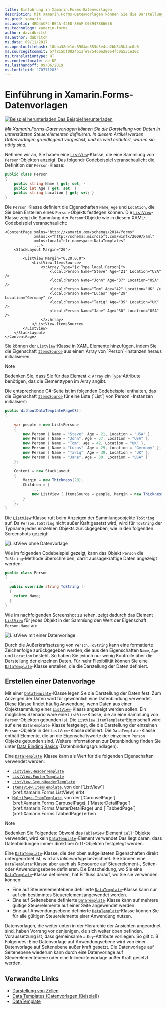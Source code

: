 ```yaml
---
title: Einführung in Xamarin.Forms-Datenvorlagen
description: Mit Xamarin.Forms-Datenvorlagen können Sie die Darstellung von Daten in unterstützten Steuerelementen definieren. In diesem Artikel werden Datenvorlagen grundlegend vorgestellt, und es wird erläutert, warum sie nötig sind.
ms.prod: xamarin
ms.assetid: 4ED4ACF4-BE4A-44ED-8EAF-C03947B8663B
ms.technology: xamarin-forms
author: davidbritch
ms.author: dabritch
ms.date: 09/11/2017
ms.openlocfilehash: 10bba38de1dc8908ad853d5e4ca2bb845b4ac8c6
ms.sourcegitcommit: 57f815bf0024b1afe9754c0e28054fc0a53ce302
ms.translationtype: HT
ms.contentlocale: de-DE
ms.lasthandoff: 09/06/2019
ms.locfileid: "70771283"
---
```

# <a name="introduction-to-xamarinforms-data-templates"></a>Einführung in Xamarin.Forms-Datenvorlagen

[![Beispiel herunterladen](~/media/shared/download.png) Das Beispiel herunterladen](https://docs.microsoft.com/samples/xamarin/xamarin-forms-samples/templates-datatemplates)

_Mit Xamarin.Forms-Datenvorlagen können Sie die Darstellung von Daten in unterstützten Steuerelementen definieren. In diesem Artikel werden Datenvorlagen grundlegend vorgestellt, und es wird erläutert, warum sie nötig sind._

Nehmen wir an, Sie haben eine [`ListView`](xref:Xamarin.Forms.ListView)-Klasse, die eine Sammlung von `Person`-Objekten anzeigt. Das folgende Codebeispiel veranschaulicht die Definition der `Person`-Klasse:

```csharp
public class Person
{
    public string Name { get; set; }
    public int Age { get; set; }
    public string Location { get; set; }
}
```

Die `Person`-Klasse definiert die Eigenschaften `Name`, `Age` und `Location`, die Sie beim Erstellen eines `Person`-Objekts festlegen können. Die [`ListView`](xref:Xamarin.Forms.ListView)-Klasse zeigt die Sammlung der `Person`-Objekte wie in diesem XAML-Codebeispiel veranschaulicht:

```xaml
<ContentPage xmlns="http://xamarin.com/schemas/2014/forms"
             xmlns:x="http://schemas.microsoft.com/winfx/2009/xaml"
             xmlns:local="clr-namespace:DataTemplates"
             ...>
    <StackLayout Margin="20">
        ...
        <ListView Margin="0,20,0,0">
            <ListView.ItemsSource>
                <x:Array Type="{x:Type local:Person}">
                    <local:Person Name="Steve" Age="21" Location="USA" />
                    <local:Person Name="John" Age="37" Location="USA" />
                    <local:Person Name="Tom" Age="42" Location="UK" />
                    <local:Person Name="Lucas" Age="29" Location="Germany" />
                    <local:Person Name="Tariq" Age="39" Location="UK" />
                    <local:Person Name="Jane" Age="30" Location="USA" />
                </x:Array>
            </ListView.ItemsSource>
        </ListView>
    </StackLayout>
</ContentPage>
```

Sie können der [`ListView`](xref:Xamarin.Forms.ListView)-Klasse in XAML Elemente hinzufügen, indem Sie die Eigenschaft [`ItemsSource`](xref:Xamarin.Forms.ItemsView`1.ItemsSource) aus einem Array von `Person`-Instanzen heraus initialisieren.

> [!NOTE]
> Bedenken Sie, dass Sie für das Element `x:Array` ein `Type`-Attribute benötigen, das die Elementtypen im Array angibt.

Die entsprechende C#-Seite ist im folgenden Codebeispiel enthalten, das die Eigenschaft [`ItemsSource`](xref:Xamarin.Forms.ItemsView`1.ItemsSource) für eine Liste (`List`) von`Person`-Instanzen initialisiert:

```csharp
public WithoutDataTemplatePageCS()
{
    ...
    var people = new List<Person>
    {
        new Person { Name = "Steve", Age = 21, Location = "USA" },
        new Person { Name = "John", Age = 37, Location = "USA" },
        new Person { Name = "Tom", Age = 42, Location = "UK" },
        new Person { Name = "Lucas", Age = 29, Location = "Germany" },
        new Person { Name = "Tariq", Age = 39, Location = "UK" },
        new Person { Name = "Jane", Age = 30, Location = "USA" }
    };

    Content = new StackLayout
    {
        Margin = new Thickness(20),
        Children = {
            ...
            new ListView { ItemsSource = people, Margin = new Thickness(0, 20, 0, 0) }
        }
    };
}
```

Die [`ListView`](xref:Xamarin.Forms.ListView)-Klasse ruft beim Anzeigen der Sammlungsobjekte `ToString` auf. Da `Person.ToString` nicht außer Kraft gesetzt wird, wird für `ToString` der Typname jedes einzelnen Objekts zurückgegeben, wie in den folgenden Screenshots gezeigt:

![](introduction-images/no-data-template.png "ListView ohne Datenvorlage")

Wie im folgenden Codebeispiel gezeigt, kann das Objekt `Person` die `ToString`-Methode überschreiben, damit aussagekräftige Daten angezeigt werden:

```csharp
public class Person
{
  ...
  public override string ToString ()
  {
    return Name;
  }
}
```

Wie im nachfolgenden Screenshot zu sehen, zeigt dadurch das Element [`ListView`](xref:Xamarin.Forms.ListView) für jedes Objekt in der Sammlung den Wert der Eigenschaft `Person.Name` an:

![](introduction-images/override-tostring.png "ListView mit einer Datenvorlage")

Durch die Außerkraftsetzung von `Person.ToString` kann eine formatierte Zeichenfolge zurückgegeben werden, die aus den Eigenschaften `Name`, `Age` und `Location` besteht. So haben Sie jedoch nur wenig Kontrolle über die Darstellung der einzelnen Daten. Für mehr Flexibilität können Sie eine [`DataTemplate`](xref:Xamarin.Forms.DataTemplate)-Klasse erstellen, die die Darstellung der Daten definiert.

## <a name="creating-a-datatemplate"></a>Erstellen einer Datenvorlage

Mit einer [`DataTemplate`](xref:Xamarin.Forms.DataTemplate)-Klasse legen Sie die Darstellung der Daten fest. Zum Anzeigen der Daten wird für gewöhnlich eine Datenbindung verwendet. Diese Klasse findet häufig Anwendung, wenn Daten aus einer Objektsammlung einer [`ListView`](xref:Xamarin.Forms.ListView)-Klasse angezeigt werden sollen. Ein mögliches Szenario wäre eine `ListView`-Klasse, die an eine Sammlung von `Person`-Objekten gebunden ist. Die `ListView.ItemTemplate`-Eigenschaft wird auf eine `DataTemplate`-Klasse festgelegt, die die Darstellung der einzelnen `Person`-Objekte in der `ListView`-Klasse definiert. Die `DataTemplate`-Klasse enthält Elemente, die an die Eigenschaftswerte der einzelnen `Person` Objekte gebunden sind. Weitere Informationen zur Datenbindung finden Sie unter [Data Binding Basics](~/xamarin-forms/xaml/xaml-basics/data-binding-basics.md) (Datenbindungsgrundlagen).

Eine [`DataTemplate`](xref:Xamarin.Forms.DataTemplate)-Klasse kann als Wert für die folgenden Eigenschaften verwendet werden:

- [`ListView.HeaderTemplate`](xref:Xamarin.Forms.ListView.HeaderTemplate)
- [`ListView.FooterTemplate`](xref:Xamarin.Forms.ListView.FooterTemplate)
- [`ListView.GroupHeaderTemplate`](xref:Xamarin.Forms.ListView.GroupHeaderTemplate)
- [`ItemsView.ItemTemplate`](xref:Xamarin.Forms.ItemsView`1), von der [`ListView`](xref:Xamarin.Forms.ListView) erbt
- [`MultiPage.ItemTemplate`](xref:Xamarin.Forms.MultiPage`1), von der [`CarouselPage`](xref:Xamarin.Forms.CarouselPage), [`MasterDetailPage`](xref:Xamarin.Forms.MasterDetailPage) und [`TabbedPage`](xref:Xamarin.Forms.TabbedPage) erben

> [!NOTE]
> Bedenken Sie Folgendes: Obwohl das [`TableView`](xref:Xamarin.Forms.TableView)-Element [`Cell`](xref:Xamarin.Forms.Cell)-Objekte verwendet, wird kein [`DataTemplate`](xref:Xamarin.Forms.DataTemplate)-Element verwendet Das liegt daran, dass Datenbindungen immer direkt bei `Cell`-Objekten festgelegt werden.

Eine [`DataTemplate`](xref:Xamarin.Forms.DataTemplate)-Klasse, die den oben aufgelisteten Eigenschaften direkt untergeordnet ist, wird als *Inlinevorlage* bezeichnet. Sie können eine `DataTemplate`-Klasse aber auch als Ressource auf Steuerelement-, Seiten- oder Anwendungsebene definieren. Die Entscheidung, wo Sie eine [`DataTemplate`](xref:Xamarin.Forms.DataTemplate)-Klasse definieren, hat Einfluss darauf, wo Sie sie verwenden können:

- Eine auf Steuerelementebene definierte [`DataTemplate`](xref:Xamarin.Forms.DataTemplate)-Klasse kann nur auf ein bestimmtes Steuerelement angewendet werden.
- Eine auf Seitenebene definierte [`DataTemplate`](xref:Xamarin.Forms.DataTemplate)-Klasse kann auf mehrere gültige Steuerelemente auf einer Seite angewendet werden.
- Eine auf Anwendungsebene definierte [`DataTemplate`](xref:Xamarin.Forms.DataTemplate)-Klasse können Sie für alle gültigen Steuerelemente einer Anwendung nutzen.

Datenvorlagen, die weiter unten in der Hierarchie der Ansichten angeordnet sind, haben Vorrang vor denjenigen, die sich weiter oben befinden. Voraussetzung ist, dass gemeinsame `x:Key`-Attribute vorliegen. So gilt z. B. Folgendes: Eine Datenvorlage auf Anwendungsebene wird von einer Datenvorlage auf Seitenebene außer Kraft gesetzt. Die Datenvorlage auf Seitenebene wiederum kann durch eine Datenvorlage auf Steuerelementebene oder eine Inlinedatenvorlage außer Kraft gesetzt werden.

## <a name="related-links"></a>Verwandte Links

- [Darstellung von Zellen](~/xamarin-forms/user-interface/listview/customizing-cell-appearance.md)
- [Data Templates (Datenvorlagen (Beispiel))](https://docs.microsoft.com/samples/xamarin/xamarin-forms-samples/templates-datatemplates)
- [DataTemplate](xref:Xamarin.Forms.DataTemplate)
